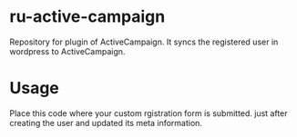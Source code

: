 # ru-active-campaign
Repository for plugin of ActiveCampaign. It syncs the registered user in wordpress to ActiveCampaign.

# Usage

Place this code where your custom rgistration form is submitted. just after creating the user and updated its meta information. 

<?php do_action('rusac_add_new_address',$user_id); ?>
